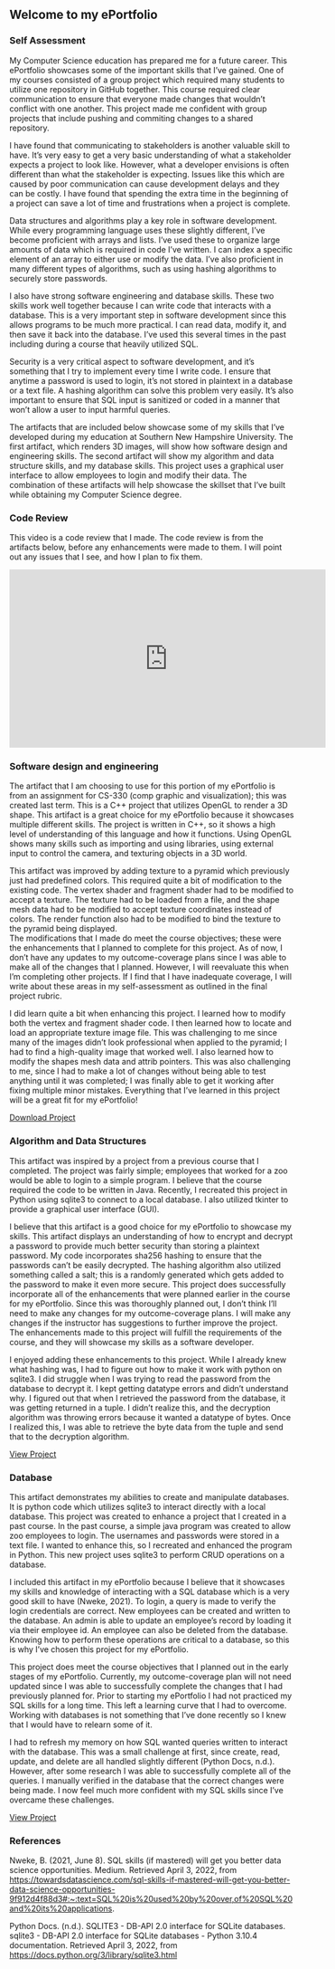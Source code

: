 ## Welcome to my ePortfolio

### Self Assessment 

My Computer Science education has prepared me for a future career. This ePortfolio showcases some of the important skills that I’ve gained. One of my courses consisted of a group project which required many students to utilize one repository in GitHub together. This course required clear communication to ensure that everyone made changes that wouldn’t conflict with one another. This project made me confident with group projects that include pushing and commiting changes to a shared repository.  

I have found that communicating to stakeholders is another valuable skill to have. It’s very easy to get a very basic understanding of what a stakeholder expects a project to look like. However, what a developer envisions is often different than what the stakeholder is expecting. Issues like this which are caused by poor communication can cause development delays and they can be costly. I have found that spending the extra time in the beginning of a project can save a lot of time and frustrations when a project is complete. 
 
 Data structures and algorithms play a key role in software development. While every programming language uses these slightly different, I’ve become proficient with arrays and lists. I’ve used these to organize large amounts of data which is required in code I’ve written. I can index a specific element of an array to either use or modify the data. I’ve also proficient in many different types of algorithms, such as using hashing algorithms to securely store passwords. 

I also have strong software engineering and database skills. These two skills work well together because I can write code that interacts with a database. This is a very important step in software development since this allows programs to be much more practical. I can read data, modify it, and then save it back into the database. I’ve used this several times in the past including during a course that heavily utilized SQL. 

Security is a very critical aspect to software development, and it’s something that I try to implement every time I write code. I ensure that anytime a password is used to login, it’s not stored in plaintext in a database or a text file. A hashing algorithm can solve this problem very easily. It’s also important to ensure that SQL input is sanitized or coded in a manner that won’t allow a user to input harmful queries. 

The artifacts that are included below showcase some of my skills that I’ve developed during my education at Southern New Hampshire University. The first artifact, which renders 3D images, will show how software design and engineering skills. The second artifact will show my algorithm and data structure skills, and my database skills. This project uses a graphical user interface to allow employees to login and modify their data. The combination of these artifacts will help showcase the skillset that I’ve built while obtaining my Computer Science degree. 



### Code Review
This  video is a code review that I made. The code review is from the artifacts below, before any enhancements were made to them. I will point out any issues that I see, and how I plan to fix them. 



<iframe width="560" height="315" src="https://www.youtube.com/embed/MJ2W3gtf5lc" title="YouTube video player" frameborder="0" allow="accelerometer; autoplay; clipboard-write; encrypted-media; gyroscope; picture-in-picture" allowfullscreen></iframe>




### Software design and engineering

The artifact that I am choosing to use for this portion of my ePortfolio is from an assignment for CS-330 (comp graphic and visualization); this was created last term. This is a C++ project that utilizes OpenGL to render a 3D shape. This artifact is a great choice for my ePortfolio because it showcases multiple different skills. The project is written in C++, so it shows a high level of understanding of this language and how it functions. Using OpenGL shows many skills such as importing and using libraries, using external input to control the camera, and texturing objects in a 3D world. 
	
  This artifact was improved by adding texture to a pyramid which previously just had predefined colors. This required quite a bit of modification to the existing code. The vertex shader and fragment shader had to be modified to accept a texture. The texture had to be loaded from a file, and the shape mesh data had to be modified to accept texture coordinates instead of colors. The render function also had to be modified to bind the texture to the pyramid being displayed.  
The modifications that I made do meet the course objectives; these were the enhancements that I planned to complete for this project. As of now, I don’t have any updates to my outcome-coverage plans since I was able to make all of the changes that I planned. However, I will reevaluate this when I’m completing other projects. If I find that I have inadequate coverage, I will write about these areas in my self-assessment as outlined in the final project rubric. 

  I did learn quite a bit when enhancing this project. I learned how to modify both the vertex and fragment shader code. I then learned how to locate and load an appropriate texture image file. This was challenging to me since many of the images didn’t look professional when applied to the pyramid; I had to find a high-quality image that worked well. I also learned how to modify the shapes mesh data and attrib pointers. This was also challenging to me, since I had to make a lot of changes without being able to test anything until it was completed; I was finally able to get it working after fixing multiple minor mistakes. Everything that I’ve learned in this project will be a great fit for my ePortfolio! 
  
[Download Project](https://drive.google.com/file/d/1BvPQS5n1rIQ_duI41JmX6TpYzZPmw_Cq/view?usp=sharing)


### Algorithm and Data Structures

This artifact was inspired by a project from a previous course that I completed. The project was fairly simple; employees that worked for a zoo would be able to login to a simple program. I believe that the course required the code to be written in Java. Recently, I recreated this project in Python using sqlite3 to connect to a local database. I also utilized tkinter to provide a graphical user interface (GUI). 

I believe that this artifact is a good choice for my ePortfolio to showcase my skills. This artifact displays an understanding of how to encrypt and decrypt a password to provide much better security than storing a plaintext password. My code incorporates sha256 hashing to ensure that the passwords can’t be easily decrypted. The hashing algorithm also utilized something called a salt; this is a randomly generated which gets added to the password to make it even more secure. 
This project does successfully incorporate all of the enhancements that were planned earlier in the course for my ePortfolio. Since this was thoroughly planned out, I don’t think I’ll need to make any changes for my outcome-coverage plans. I will make any changes if the instructor has suggestions to further improve the project. The enhancements made to this project will fulfill the requirements of the course, and they will showcase my skills as a software developer.  

I enjoyed adding these enhancements to this project. While I already knew what hashing was, I had to figure out how to make it work with python on sqlite3. I did struggle when I was trying to read the password from the database to decrypt it. I kept getting datatype errors and didn’t understand why. I figured out that when I retrieved the password from the database, it was getting returned in a tuple. I didn’t realize this, and the decryption algorithm was throwing errors because it wanted a datatype of bytes. Once I realized this, I was able to retrieve the byte data from the tuple and send that to the decryption algorithm. 

[View Project](https://github.com/erik-2021/CS-499/tree/main/Employee_App)


### Database

This artifact demonstrates my abilities to create and manipulate databases. It is python code which utilizes sqlite3 to interact directly with a local database. This project was created to enhance a project that I created in a past course. In the past course, a simple java program was created to allow zoo employees to login. The usernames and passwords were stored in a text file. I wanted to enhance this, so I recreated and enhanced the program in Python. This new project uses sqlite3 to perform CRUD operations on a database. 

I included this artifact in my ePortfolio because I believe that it showcases my skills and knowledge of interacting with a SQL database which is a very good skill to have (Nweke, 2021). To login, a query is made to verify the login credentials are correct. New employees can be created and written to the database. An admin is able to update an employee’s record by loading it via their employee id. An employee can also be deleted from the database. Knowing how to perform these operations are critical to a database, so this is why I’ve chosen this project for my ePortfolio. 

This project does meet the course objectives that I planned out in the early stages of my ePortfolio. Currently, my outcome-coverage plan will not need updated since I was able to successfully complete the changes that I had previously planned for. Prior to starting my ePortfolio I had not practiced my SQL skills for a long time. This left a learning curve that I had to overcome. Working with databases is not something that I’ve done recently so I knew that I would have to relearn some of it. 

I had to refresh my memory on how SQL wanted queries written to interact with the database. This was a small challenge at first, since create, read, update, and delete are all handled slightly different (Python Docs, n.d.). However, after some research I was able to successfully complete all of the queries. I manually verified in the database that the correct changes were being made. I now feel much more confident with my SQL skills since I’ve overcame these challenges. 

[View Project](https://github.com/erik-2021/CS-499/tree/main/Employee_App)



### References
Nweke, B. (2021, June 8). SQL skills (if mastered) will get you better data science opportunities. Medium. Retrieved April 3, 2022, from https://towardsdatascience.com/sql-skills-if-mastered-will-get-you-better-data-science-opportunities-9f912d4f88d3#:~:text=SQL%20is%20used%20by%20over,of%20SQL%20and%20its%20applications. 

Python Docs. (n.d.). SQLITE3 - DB-API 2.0 interface for SQLite databases. sqlite3 - DB-API 2.0 interface for SQLite databases - Python 3.10.4 documentation. Retrieved April 3, 2022, from https://docs.python.org/3/library/sqlite3.html 



